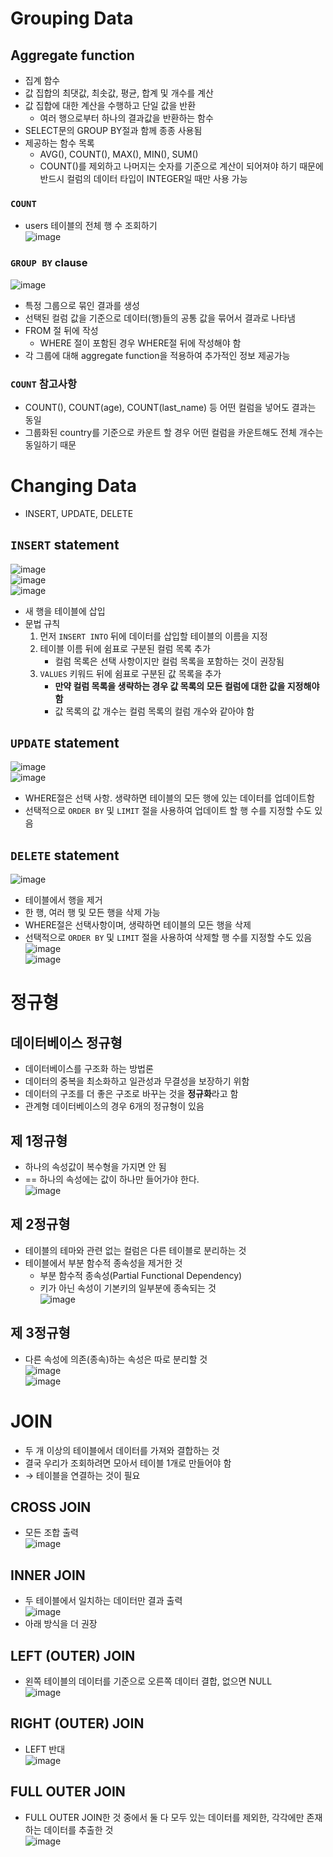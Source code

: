 # Grouping Data
## Aggregate function
- 집계 함수
- 값 집합의 최댓값, 최솟값, 평균, 합계 및 개수를 계산
- 값 집합에 대한 계산을 수행하고 단일 값을 반환
  - 여러 행으로부터 하나의 결과값을 반환하는 함수
- SELECT문의 GROUP BY절과 함께 종종 사용됨
- 제공하는 함수 목록
  - AVG(), COUNT(), MAX(), MIN(), SUM()
  - COUNT()를 제외하고 나머지는 숫자를 기준으로 계산이 되어져야 하기 때문에 반드시 컬럼의 데이터 타입이 INTEGER일 때만 사용 가능

### `COUNT` 
- users 테이블의 전체 행 수 조회하기  
![image](https://user-images.githubusercontent.com/108309396/230295669-905ce901-4fa8-4f3d-8152-0227a2008400.png)  

### `GROUP BY` clause
![image](https://user-images.githubusercontent.com/108309396/230296853-afdf1092-e0d3-48ad-846c-1b94e0e736a7.png)  
- 특정 그룹으로 묶인 결과를 생성
- 선택된 컬럼 값을 기준으로 데이터(행)들의 공통 값을 묶어서 결과로 나타냄
- FROM 절 뒤에 작성
  - WHERE 절이 포함된 경우 WHERE절 뒤에 작성해야 함
- 각 그룹에 대해 aggregate function을 적용하여 추가적인 정보 제공가능

### `COUNT` 참고사항
- COUNT(), COUNT(age), COUNT(last_name) 등 어떤 컬럼을 넣어도 결과는 동일
- 그룹화된 country를 기준으로 카운트 할 경우 어떤 컬럼을 카운트해도 전체 개수는 동일하기 때문

# Changing Data
- INSERT, UPDATE, DELETE

## `INSERT` statement
![image](https://user-images.githubusercontent.com/108309396/230301740-eba57d37-8b40-4b2c-b8b5-971b385fa74a.png)    
![image](https://user-images.githubusercontent.com/108309396/230302352-e3ca7422-76a4-4d56-9664-dad2cbc30b1b.png)    
![image](https://user-images.githubusercontent.com/108309396/230302454-aa0e5e9b-3218-46d0-bd85-feb8c5b51b56.png)  
- 새 행을 테이블에 삽입
- 문법 규칙
  1. 먼저 `INSERT INTO` 뒤에 데이터를 삽입할 테이블의 이름을 지정
  2. 테이블 이름 뒤에 쉼표로 구분된 컬럼 목록 추가
     - 컬럼 목록은 선택 사항이지만 컬럼 목록을 포함하는 것이 권장됨
  3. `VALUES` 키워드 뒤에 쉼표로 구분된 값 목록을 추가
     - **만약 컬럼 목록을 생략하는 경우 값 목록의 모든 컬럼에 대한 값을 지정해야 함**
     - 값 목록의 값 개수는 컬럼 목록의 컬럼 개수와 같아야 함

## `UPDATE` statement
![image](https://user-images.githubusercontent.com/108309396/230302546-c2451267-fdcf-4043-ab85-05568b75db11.png)  
![image](https://user-images.githubusercontent.com/108309396/230302791-6dc1e2c0-49e4-463a-ada8-833b814b747c.png)  
- WHERE절은 선택 사항. 생략하면 테이블의 모든 행에 있는 데이터를 업데이트함
- 선택적으로 `ORDER BY` 및 `LIMIT` 절을 사용하여 업데이트 할 행 수를 지정할 수도 있음

## `DELETE` statement
![image](https://user-images.githubusercontent.com/108309396/230302870-c0059904-734e-4f15-b5c4-14716703033a.png)  
- 테이블에서 행을 제거
- 한 행, 여러 행 및 모든 행을 삭제 가능
- WHERE절은 선택사항이며, 생략하면 테이블의 모든 행을 삭제
- 선택적으로 `ORDER BY` 및 `LIMIT` 절을 사용하여 삭제할 행 수를 지정할 수도 있음  
![image](https://user-images.githubusercontent.com/108309396/230303071-08c6a5cf-37f8-4467-8632-fbb7e2842253.png)  
![image](https://user-images.githubusercontent.com/108309396/230303141-c4623f64-01a8-4f2c-97b8-cf4cbd2c4daf.png)  

# 정규형
## 데이터베이스 정규형
- 데이터베이스를 구조화 하는 방법론
- 데이터의 중복을 최소화하고 일관성과 무결성을 보장하기 위함
- 데이터의 구조를 더 좋은 구조로 바꾸는 것을 **정규화**라고 함
- 관계형 데이터베이스의 경우 6개의 정규형이 있음

## 제 1정규형
- 하나의 속성값이 복수형을 가지면 안 됨
- == 하나의 속성에는 값이 하나만 들어가야 한다.  
![image](https://user-images.githubusercontent.com/108309396/230308956-3030cfa8-9393-485a-85aa-ea2de1ec4a71.png)

## 제 2정규형
- 테이블의 테마와 관련 없는 컬럼은 다른 테이블로 분리하는 것
- 테이블에서 부분 함수적 종속성을 제거한 것
  - 부분 함수적 종속성(Partial Functional Dependency)
  - 키가 아닌 속성이 기본키의 일부분에 종속되는 것  
![image](https://user-images.githubusercontent.com/108309396/230309162-ba1aef0b-f535-41d3-bdb4-70f1f6cc8482.png)

## 제 3정규형
- 다른 속성에 의존(종속)하는 속성은 따로 분리할 것  
![image](https://user-images.githubusercontent.com/108309396/230309386-feffd92f-c1f9-4116-b936-0acef9a8b4c9.png)  
![image](https://user-images.githubusercontent.com/108309396/230309445-e7bc2b1a-c9f5-478a-bca0-7d7c1b18078d.png)



# JOIN
- 두 개 이상의 테이블에서 데이터를 가져와 결합하는 것
- 결국 우리가 조회하려면 모아서 테이블 1개로 만들어야 함
- &rarr; 테이블을 연결하는 것이 필요

## CROSS JOIN
- 모든 조합 출력  
![image](https://user-images.githubusercontent.com/108309396/230311678-fff7dd69-b00b-4cb7-930e-e5742d091f0f.png)

## INNER JOIN
- 두 테이블에서 일치하는 데이터만 결과 출력  
![image](https://user-images.githubusercontent.com/108309396/230311881-e8968d4e-8d03-4f81-8b8d-3cfc40cc3831.png)  
- 아래 방식을 더 권장

## LEFT (OUTER) JOIN
- 왼쪽 테이블의 데이터를 기준으로 오른쪽 데이터 결합, 없으면 NULL  
![image](https://user-images.githubusercontent.com/108309396/230312100-019bb769-55aa-4ca1-a933-3bf8dd3573da.png)


## RIGHT (OUTER) JOIN
- LEFT 반대  
![image](https://user-images.githubusercontent.com/108309396/230312239-b8e56ec3-ca12-4735-be03-d3b61cd93ead.png)

## FULL OUTER JOIN
- FULL OUTER JOIN한 것 중에서 둘 다 모두 있는 데이터를 제외한, 각각에만 존재하는 데이터를 추출한 것  
![image](https://user-images.githubusercontent.com/108309396/230312447-6113cb3b-3552-417e-81f2-feb5c3df4faa.png)